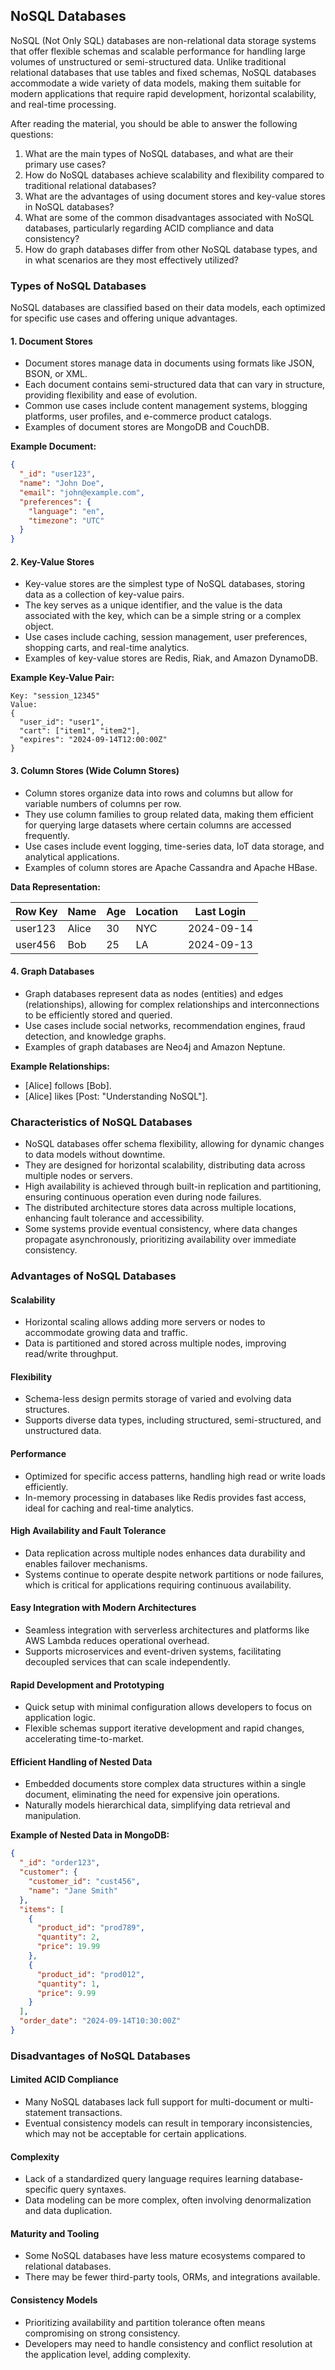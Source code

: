 ## NoSQL Databases

NoSQL (Not Only SQL) databases are non-relational data storage systems that offer flexible schemas and scalable performance for handling large volumes of unstructured or semi-structured data. Unlike traditional relational databases that use tables and fixed schemas, NoSQL databases accommodate a wide variety of data models, making them suitable for modern applications that require rapid development, horizontal scalability, and real-time processing.

After reading the material, you should be able to answer the following questions:

1. What are the main types of NoSQL databases, and what are their primary use cases?
2. How do NoSQL databases achieve scalability and flexibility compared to traditional relational databases?
3. What are the advantages of using document stores and key-value stores in NoSQL databases?
4. What are some of the common disadvantages associated with NoSQL databases, particularly regarding ACID compliance and data consistency?
5. How do graph databases differ from other NoSQL database types, and in what scenarios are they most effectively utilized?

### Types of NoSQL Databases

NoSQL databases are classified based on their data models, each optimized for specific use cases and offering unique advantages.

#### 1. Document Stores

- Document stores manage data in documents using formats like JSON, BSON, or XML.
- Each document contains semi-structured data that can vary in structure, providing flexibility and ease of evolution.
- Common use cases include content management systems, blogging platforms, user profiles, and e-commerce product catalogs.
- Examples of document stores are MongoDB and CouchDB.

**Example Document:**

```json
{
  "_id": "user123",
  "name": "John Doe",
  "email": "john@example.com",
  "preferences": {
    "language": "en",
    "timezone": "UTC"
  }
}
```

#### 2. Key-Value Stores

- Key-value stores are the simplest type of NoSQL databases, storing data as a collection of key-value pairs.
- The key serves as a unique identifier, and the value is the data associated with the key, which can be a simple string or a complex object.
- Use cases include caching, session management, user preferences, shopping carts, and real-time analytics.
- Examples of key-value stores are Redis, Riak, and Amazon DynamoDB.

**Example Key-Value Pair:**

```plaintext
Key: "session_12345"
Value:
{
  "user_id": "user1",
  "cart": ["item1", "item2"],
  "expires": "2024-09-14T12:00:00Z"
}
```

#### 3. Column Stores (Wide Column Stores)

- Column stores organize data into rows and columns but allow for variable numbers of columns per row.
- They use column families to group related data, making them efficient for querying large datasets where certain columns are accessed frequently.
- Use cases include event logging, time-series data, IoT data storage, and analytical applications.
- Examples of column stores are Apache Cassandra and Apache HBase.

**Data Representation:**

| Row Key  | Name  | Age | Location | Last Login   |
|----------|-------|-----|----------|--------------|
| user123  | Alice | 30  | NYC      | 2024-09-14   |
| user456  | Bob   | 25  | LA       | 2024-09-13   |

#### 4. Graph Databases

- Graph databases represent data as nodes (entities) and edges (relationships), allowing for complex relationships and interconnections to be efficiently stored and queried.
- Use cases include social networks, recommendation engines, fraud detection, and knowledge graphs.
- Examples of graph databases are Neo4j and Amazon Neptune.

**Example Relationships:**

- [Alice] follows [Bob].
- [Alice] likes [Post: "Understanding NoSQL"].

### Characteristics of NoSQL Databases

- NoSQL databases offer schema flexibility, allowing for dynamic changes to data models without downtime.
- They are designed for horizontal scalability, distributing data across multiple nodes or servers.
- High availability is achieved through built-in replication and partitioning, ensuring continuous operation even during node failures.
- The distributed architecture stores data across multiple locations, enhancing fault tolerance and accessibility.
- Some systems provide eventual consistency, where data changes propagate asynchronously, prioritizing availability over immediate consistency.

### Advantages of NoSQL Databases

#### Scalability

- Horizontal scaling allows adding more servers or nodes to accommodate growing data and traffic.
- Data is partitioned and stored across multiple nodes, improving read/write throughput.

#### Flexibility

- Schema-less design permits storage of varied and evolving data structures.
- Supports diverse data types, including structured, semi-structured, and unstructured data.

#### Performance

- Optimized for specific access patterns, handling high read or write loads efficiently.
- In-memory processing in databases like Redis provides fast access, ideal for caching and real-time analytics.

#### High Availability and Fault Tolerance

- Data replication across multiple nodes enhances data durability and enables failover mechanisms.
- Systems continue to operate despite network partitions or node failures, which is critical for applications requiring continuous availability.

#### Easy Integration with Modern Architectures

- Seamless integration with serverless architectures and platforms like AWS Lambda reduces operational overhead.
- Supports microservices and event-driven systems, facilitating decoupled services that can scale independently.

#### Rapid Development and Prototyping

- Quick setup with minimal configuration allows developers to focus on application logic.
- Flexible schemas support iterative development and rapid changes, accelerating time-to-market.

#### Efficient Handling of Nested Data

- Embedded documents store complex data structures within a single document, eliminating the need for expensive join operations.
- Naturally models hierarchical data, simplifying data retrieval and manipulation.

**Example of Nested Data in MongoDB:**

```json
{
  "_id": "order123",
  "customer": {
    "customer_id": "cust456",
    "name": "Jane Smith"
  },
  "items": [
    {
      "product_id": "prod789",
      "quantity": 2,
      "price": 19.99
    },
    {
      "product_id": "prod012",
      "quantity": 1,
      "price": 9.99
    }
  ],
  "order_date": "2024-09-14T10:30:00Z"
}
```

### Disadvantages of NoSQL Databases

#### Limited ACID Compliance

- Many NoSQL databases lack full support for multi-document or multi-statement transactions.
- Eventual consistency models can result in temporary inconsistencies, which may not be acceptable for certain applications.

#### Complexity

- Lack of a standardized query language requires learning database-specific query syntaxes.
- Data modeling can be more complex, often involving denormalization and data duplication.

#### Maturity and Tooling

- Some NoSQL databases have less mature ecosystems compared to relational databases.
- There may be fewer third-party tools, ORMs, and integrations available.

#### Consistency Models

- Prioritizing availability and partition tolerance often means compromising on strong consistency.
- Developers may need to handle consistency and conflict resolution at the application level, adding complexity.

